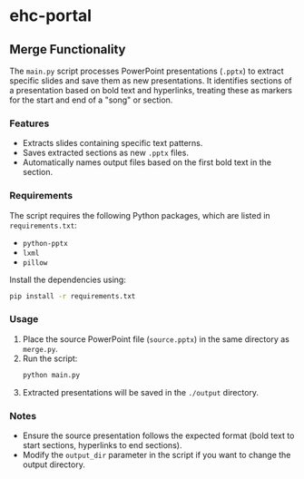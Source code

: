 # ehc-portal

## Merge Functionality

The `main.py` script processes PowerPoint presentations (`.pptx`) to extract specific slides and save them as new presentations. It identifies sections of a presentation based on bold text and hyperlinks, treating these as markers for the start and end of a "song" or section.

### Features
- Extracts slides containing specific text patterns.
- Saves extracted sections as new `.pptx` files.
- Automatically names output files based on the first bold text in the section.

### Requirements
The script requires the following Python packages, which are listed in `requirements.txt`:
- `python-pptx`
- `lxml`
- `pillow`

Install the dependencies using:
```bash
pip install -r requirements.txt
```

### Usage
1. Place the source PowerPoint file (`source.pptx`) in the same directory as `merge.py`.
2. Run the script:
   ```bash
   python main.py
   ```
3. Extracted presentations will be saved in the `./output` directory.

### Notes
- Ensure the source presentation follows the expected format (bold text to start sections, hyperlinks to end sections).
- Modify the `output_dir` parameter in the script if you want to change the output directory.
